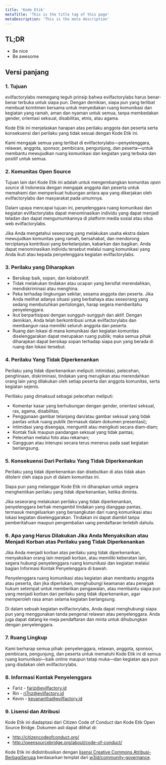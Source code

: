 ```yaml
---
title: 'Kode Etik'
metaTitle: 'This is the title tag of this page'
metaDescription: 'This is the meta description'
---
```


## TL;DR

- Be nice
- Be awesome

## Versi panjang

### 1. Tujuan

evilfactorylabs memegang teguh prinsip bahwa evilfactorylabs harus benar-benar terbuka untuk siapa pun. Dengan demikian, siapa pun yang terlibat membuat komitmen bersama untuk menyediakan ruang komunikasi dan kegiatan yang ramah, aman dan nyaman untuk semua, tanpa membedakan gender, orientasi seksual, disabilitas, etnis, atau agama.

Kode Etik ini menjelaskan harapan atas perilaku anggota dan peserta serta konsekuensi dari perilaku yang tidak sesuai dengan Kode Etik ini.

Kami mengajak semua yang terlibat di evilfactorylabs—penyelenggara, relawan, anggota, sponsor, pembicara, pengunjung, dan peserta—untuk membantu mewujudkan ruang komunikasi dan kegiatan yang terbuka dan positif untuk semua.

### 2. Komunitas Open Source

Tujuan lain dari Kode Etik ini adalah untuk mengembangkan komunitas _open source_ di Indonesia dengan mengajak anggota dan peserta untuk memahami dan memperkuat hubungan antara apa yang dikerjakan oleh evilfactorylabs dan masyarakat pada umumnya.

Dalam upaya mencapai tujuan ini, penyelenggara ruang komunikasi dan kegiatan evilfactorylabs dapat menominasikan individu yang dapat menjadi teladan dan dapat mengumumkannya di platform media sosial atau situs web evilfactorylabs.

Jika Anda mengetahui seseorang yang melakukan usaha ekstra dalam mewujudkan komunitas yang ramah, bersahabat, dan mendorong terciptanya kontribusi yang berkelanjutan, kabarkan dan bagikan. Anda dapat menominasikan individu tersebut melalui ruang komunikasi yang Anda ikuti atau kepada penyelenggara kegiatan evilfactorylabs.

### 3. Perilaku yang Diharapkan

- Bersikap baik, sopan, dan kolaboratif.
- Tidak melakukan tindakan atau ucapan yang bersifat merendahkan, mendiskriminasi atau menghina.
- Peka terhadap lingkungan sekitar, sesama anggota dan peserta. Jika Anda melihat adanya situasi yang berbahaya atau seseorang yang sedang membutuhkan pertolongan, harap segera memberitahu penyelenggara.
- Ikut berpartisipasi dengan sungguh-sungguh dan aktif. Dengan demikian, Anda telah berkontribusi untuk evilfactorylabs dan membangun rasa memiliki seluruh anggota dan peserta.
- Ruang dan lokasi di mana komunikasi dan kegiatan komunitas diselenggarakan dapat merupakan ruang publik; maka semua pihak diharapkan dapat bersikap sopan terhadap siapa pun yang berada di ruang dan lokasi tersebut.

### 4. Perilaku Yang Tidak Diperkenankan

Perilaku yang tidak diperkenankan meliputi: intimidasi, pelecehan, penghinaan, diskriminasi, tindakan yang merugikan atau merendahkan orang lain yang dilakukan oleh setiap peserta dan anggota komunitas, serta kegiatan sejenis.

Perillaku yang dimaksud sebagai pelecehan meliputi:

- Komentar kasar yang berhubungan dengan gender, orientasi seksual, ras, agama, disabilitas;
- Penggunaan gambar telanjang dan/atau gambar seksual yang tidak pantas untuk ruang publik (termasuk dalam dokumen presentasi);
- Intimidasi yang disengaja, menguntit atau mengikuti secara diam-diam;
- Kontak fisik maupun pandangan seksual yang tidak pantas;
- Pelecehan melalui foto atau rekaman;
- Gangguan atau interupsi secara terus menerus pada saat kegiatan berlangsung.

### 5. Konsekuensi Dari Perilaku Yang Tidak Diperkenankan

Perilaku yang tidak diperkenankan dan disebutkan di atas tidak akan ditolerir oleh siapa pun di dalam komunitas ini.

Siapa pun yang melanggar Kode Etik ini diharapkan untuk segera menghentikan perilaku yang tidak diperkenankan, ketika diminta.

Jika seseorang melakukan perilaku yang tidak diperkenankan, penyelenggara berhak mengambil tindakan yang dianggap pantas, termasuk mengeluarkan yang bersangkutan dari ruang komunikasi atau lokasi kegiatan diselenggarakan. Tindakan ini dapat diambil tanpa pemberitahuan maupun pengembalian uang pendaftaran terlebih dahulu.

### 6. Apa yang Harus Dilakukan Jika Anda Menyaksikan atau Menjadi Korban atas Perilaku yang Tidak Diperkenankan

Jika Anda menjadi korban atas perilaku yang tidak diperkenankan, menyaksikan orang lain menjadi korban, atau memiliki keberatan lain, segera hubungi penyelenggara ruang komunikasi dan kegiatan melalui bagian Informasi Kontak Penyelenggara di bawah.

Penyelenggara ruang komunikasi atau kegiatan akan membantu anggota atau peserta, dan jika diperlukan, menghubungi keamanan atau penegak hukum setempat untuk memberikan pengawalan, atau membantu siapa pun yang menjadi korban dari perilaku yang tidak diperkenankan, agar memperoleh rasa aman selama kegiatan berlangsung.

Di dalam sebuah kegiatan evilfactorylabs, Anda dapat menghubungi siapa pun yang menggunakan tanda pengenal relawan atau penyelenggara. Anda juga dapat datang ke meja pendaftaran dan minta untuk dihubungkan dengan penyelenggara.

### 7. Ruang Lingkup

Kami berharap semua pihak: penyelenggara, relawan, anggota, sponsor, pembicara, pengunjung, dan peserta untuk mematuhi Kode Etik ini di semua ruang komunikasi—baik online maupun tatap muka—dan kegiatan apa pun yang diadakan oleh evilfactorylabs.

### 8. Informasi Kontak Penyelenggara

- Fariz - fariz@evilfactory.id
- Rin - ri7nz@evilfactory.id
- Kevin - kevanantha@evilfactory.id

### 9. Lisensi dan Atribusi

Kode Etik ini diadaptasi dari Citizen Code of Conduct dan Kode Etik Open Source Bridge. Dokumen asli dapat dilihat di:

- http://citizencodeofconduct.org/
- http://opensourcebridge.org/about/code-of-conduct/

Kode Etik ini didistribusikan dengan [lisensi Creative Commons Atribusi-BerbagiSerupa](https://creativecommons.org/licenses/by-sa/3.0/deed.id) berdasarkan templat dari [w3id/community-governance](https://github.com/w3id/community-governance/blob/master/CODE_OF_CONDUCT.md).
